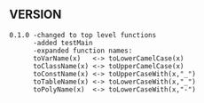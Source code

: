 VERSION
-------
    
    0.1.0 -changed to top level functions
          -added testMain
          -expanded function names:
          toVarName(x)   <-> toLowerCamelCase(x)
          toClassName(x) <-> toUpperCamelCase(x)
          toConstName(x) <-> toUpperCaseWith(x,"_")
          toTableName(x) <-> toLowerCaseWith(x,"_")
          toPolyName(x)  <-> toLowerCaseWith(x,"-")
